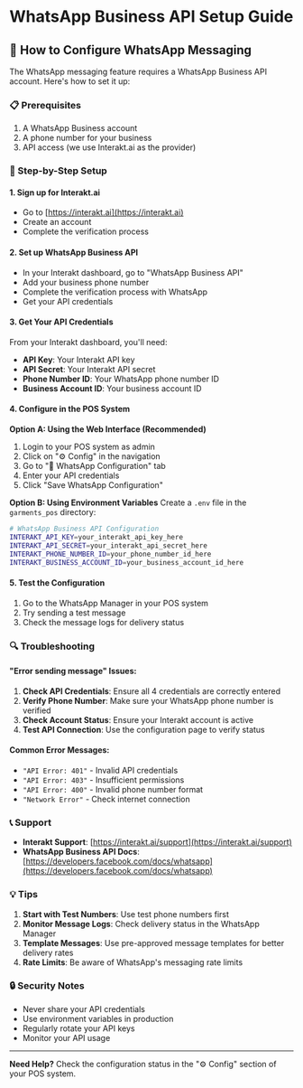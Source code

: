 # WhatsApp Business API Setup Guide

## 🔧 How to Configure WhatsApp Messaging

The WhatsApp messaging feature requires a WhatsApp Business API account. Here's how to set it up:

### 📋 Prerequisites
1. A WhatsApp Business account
2. A phone number for your business
3. API access (we use Interakt.ai as the provider)

### 🚀 Step-by-Step Setup

#### 1. Sign up for Interakt.ai
- Go to [https://interakt.ai](https://interakt.ai)
- Create an account
- Complete the verification process

#### 2. Set up WhatsApp Business API
- In your Interakt dashboard, go to "WhatsApp Business API"
- Add your business phone number
- Complete the verification process with WhatsApp
- Get your API credentials

#### 3. Get Your API Credentials
From your Interakt dashboard, you'll need:
- **API Key**: Your Interakt API key
- **API Secret**: Your Interakt API secret
- **Phone Number ID**: Your WhatsApp phone number ID
- **Business Account ID**: Your business account ID

#### 4. Configure in the POS System

**Option A: Using the Web Interface (Recommended)**
1. Login to your POS system as admin
2. Click on "⚙️ Config" in the navigation
3. Go to "📱 WhatsApp Configuration" tab
4. Enter your API credentials
5. Click "Save WhatsApp Configuration"

**Option B: Using Environment Variables**
Create a `.env` file in the `garments_pos` directory:

```bash
# WhatsApp Business API Configuration
INTERAKT_API_KEY=your_interakt_api_key_here
INTERAKT_API_SECRET=your_interakt_api_secret_here
INTERAKT_PHONE_NUMBER_ID=your_phone_number_id_here
INTERAKT_BUSINESS_ACCOUNT_ID=your_business_account_id_here
```

#### 5. Test the Configuration
1. Go to the WhatsApp Manager in your POS system
2. Try sending a test message
3. Check the message logs for delivery status

### 🔍 Troubleshooting

#### "Error sending message" Issues:
1. **Check API Credentials**: Ensure all 4 credentials are correctly entered
2. **Verify Phone Number**: Make sure your WhatsApp phone number is verified
3. **Check Account Status**: Ensure your Interakt account is active
4. **Test API Connection**: Use the configuration page to verify status

#### Common Error Messages:
- `"API Error: 401"` - Invalid API credentials
- `"API Error: 403"` - Insufficient permissions
- `"API Error: 400"` - Invalid phone number format
- `"Network Error"` - Check internet connection

### 📞 Support
- **Interakt Support**: [https://interakt.ai/support](https://interakt.ai/support)
- **WhatsApp Business API Docs**: [https://developers.facebook.com/docs/whatsapp](https://developers.facebook.com/docs/whatsapp)

### 💡 Tips
1. **Start with Test Numbers**: Use test phone numbers first
2. **Monitor Message Logs**: Check delivery status in the WhatsApp Manager
3. **Template Messages**: Use pre-approved message templates for better delivery rates
4. **Rate Limits**: Be aware of WhatsApp's messaging rate limits

### 🔒 Security Notes
- Never share your API credentials
- Use environment variables in production
- Regularly rotate your API keys
- Monitor your API usage

---

**Need Help?** Check the configuration status in the "⚙️ Config" section of your POS system. 